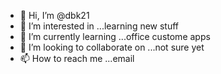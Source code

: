 - 👋 Hi, I’m @dbk21
- 👀 I’m interested in ...learning new stuff
- 🌱 I’m currently learning ...office custome apps
- 💞️ I’m looking to collaborate on ...not sure yet
- 📫 How to reach me ...email

<!---
dbk21/dbk21 is a ✨ special ✨ repository because its `README.md` (this file) appears on your GitHub profile.
You can click the Preview link to take a look at your changes.
--->
